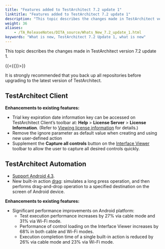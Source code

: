 ```yaml
--- 
title: "Features added to TestArchitect 7.2 update 1"
linktitle: "Features added to TestArchitect 7.2 update 1"
description: "This topic describes the changes made in TestArchitect version 7.2 update 1."
weight: 36
aliases: 
    - /TA_ReleaseNotes/DITA_source/Whats_New_7.2_update_1.html
keywords: "What is new, TestArchitect 7.2 Update 1, what is new"
---
```


This topic describes the changes made in TestArchitect version 7.2 update 1.

{{<{{<caution>}}>}}

It is strongly recommended that you back up all repositories before upgrading to the latest version of TestArchitect.

## TestArchitect Client

**Enhancements to existing features:**

-   Trial key expiration date information key can be accessed on TestArchitect Client’s toolbar at: **Help** \> **License Server** \> **License Information**. \(Refer to [Viewing license information](/TA_Administration/Topics/LS_TA_viewing_license_information.html) for details.\)
-   Remove the ignore parameter as default value when creating and using new user-defined action
-   Supplement the **Capture all controls** button on the [Interface Viewer](/TA_Help/Topics/Interface_def_capturing.html) toolbar to allow the user to capture all desired controls quickly.

## TestArchitect Automation

-   [Support Android 4.3](/Android/Topics/Android_Automation_begin.html).
-   New built-in action [drag](/TA_Automation/Topics/bia_drag.html): simulates a long press operation, and then performs drag-and-drop operation to a specified destination on the screen of Android device.

**Enhancements to existing features:**

-   Significant performance improvements on Android platform:
    -   Test execution performance increases by 27% via cable mode and 31% via Wi-Fi mode.
    -   Performance of control loading on the Interface Viewer increases by 68% in both cable and Wi-Fi modes.
    -   Execution completion time of a single built-in action is reduced by 26% via cable mode and 23% via Wi-Fi mode.




